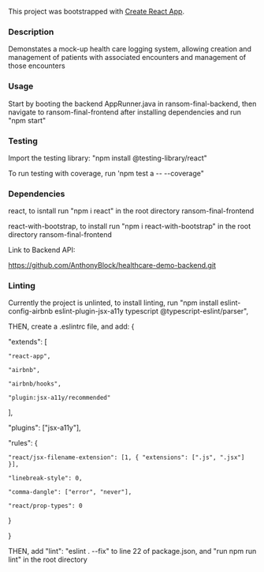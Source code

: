 This project was bootstrapped with [Create React App](https://github.com/facebook/create-react-app).

### Description
Demonstates a mock-up health care logging system, allowing creation and management of patients with associated encounters and management of those encounters

### Usage
Start by booting the backend AppRunner.java in ransom-final-backend, then navigate to ransom-final-frontend after installing dependencies and run "npm start"

### Testing

Import the testing library: "npm install @testing-library/react"

To run testing with coverage, run 'npm test a -- --coverage"

### Dependencies
react, to isntall run "npm i react" in the root directory ransom-final-frontend

react-with-bootstrap, to install run "npm i react-with-bootstrap" in the root directory ransom-final-frontend

Link to Backend API:

https://github.com/AnthonyBlock/healthcare-demo-backend.git

### Linting

Currently the project is unlinted, to install linting, run "npm install eslint-config-airbnb eslint-plugin-jsx-a11y typescript @typescript-eslint/parser", 

THEN, create a .eslintrc file, and add:
{

  "extends": [

	"react-app",

	"airbnb",

	"airbnb/hooks",

	"plugin:jsx-a11y/recommended"

  ],

  "plugins": ["jsx-a11y"],

  "rules": {

	"react/jsx-filename-extension": [1, { "extensions": [".js", ".jsx"] }],

	"linebreak-style": 0,

    "comma-dangle": ["error", "never"],

    "react/prop-types": 0

  }

}

THEN, add "lint": "eslint . --fix" to line 22 of package.json, and "run npm run lint" in the root directory


